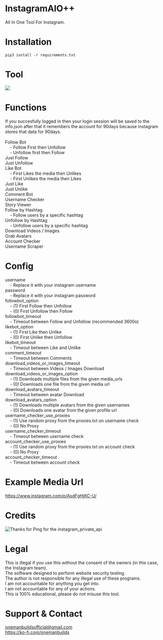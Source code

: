 # InstagramAIO++
 All In One Tool For Instagram.

# Installation
```
pip3 install -r requirements.txt
``` 

# Tool
![](https://i.ibb.co/hYSfrQZ/tool.png)

# Functions
 If you succesfully logged in then your login session will be saved to the info.json after that it remembers the account for 90days because instagram stores that data for 90days.<br/><br/>
 Follow Bot<br/>
 &nbsp;&nbsp;&nbsp; - Follow First then Unfollow<br/>
 &nbsp;&nbsp;&nbsp; - Unfollow first then Follow<br/>
 Just Follow<br/>
 Just Unfollow<br/>
 Like Bot<br/>
 &nbsp;&nbsp;&nbsp; - First Likes the media then Unlikes<br/>
 &nbsp;&nbsp;&nbsp; - First Unlikes the media then Likes<br/>
 Just Like<br/>
 Just Unlike<br/>
 Comment Bot<br/>
 Username Checker<br/>
 Story Viewer<br/>
 Follow by Hashtag<br/>
 &nbsp;&nbsp;&nbsp; - Follow users by a specific hashtag<br/>
 Unfollow by Hashtag<br/>
 &nbsp;&nbsp;&nbsp; - Unfollow users by a specific hashtag<br/>
 Download Videos / Images<br/>
 Grab Avatars<br/>
 Account Checker<br/>
 Username Scraper<br/>
 
# Config
 username<br/>
 &nbsp;&nbsp;&nbsp; - Replace it with your instagram username<br/>
 password<br/>
 &nbsp;&nbsp;&nbsp; - Replace it with your instagram password<br/>
 followbot_option<br/>
 &nbsp;&nbsp;&nbsp; - (1) First Follow then Unfollow<br/>
 &nbsp;&nbsp;&nbsp; - (0) First Unfollow then Follow<br/>
 followbot_timeout<br/>
 &nbsp;&nbsp;&nbsp; - Timeout between Follow and Unfollow (recommended 3600s)<br/>
 likebot_option<br/>
 &nbsp;&nbsp;&nbsp; - (1) First Like then Unlike<br/>
 &nbsp;&nbsp;&nbsp; - (0) First Unlike then Unfollow<br/>
 likebot_timeout<br/>
 &nbsp;&nbsp;&nbsp; - Timeout between Like and Unlike<br/>
 comment_timeout<br/>
 &nbsp;&nbsp;&nbsp; - Timeout between Comments<br/>
 download_videos_or_images_timeout<br/>
 &nbsp;&nbsp;&nbsp; - Timeout between Videos / Images Download<br/>
 download_videos_or_images_option<br/>
 &nbsp;&nbsp;&nbsp; - (1) Downloads multiple files from the given media_urls<br/>
 &nbsp;&nbsp;&nbsp; - (0) Downloads one file from the given media url<br/>
 download_avatars_timeout<br/>
 &nbsp;&nbsp;&nbsp; - Timeout between avatar Download<br/>
 download_avatars_option<br/>
 &nbsp;&nbsp;&nbsp; - (1) Downloads multiple avatars from the given usernames<br/>
 &nbsp;&nbsp;&nbsp; - (0) Downloads one avatar from the given profile url<br/>
 username_checker_use_proxies<br/>
 &nbsp;&nbsp;&nbsp; - (1) Use random proxy from the proxies.txt on username check<br/>
 &nbsp;&nbsp;&nbsp; - (0) No Proxy<br/>
 username_checker_timeout<br/>
 &nbsp;&nbsp;&nbsp; - Timeout between username check<br/>
 account_checker_use_proxies<br/>
 &nbsp;&nbsp;&nbsp; - (1) Use random proxy from the proxies.txt on account check<br/>
 &nbsp;&nbsp;&nbsp; - (0) No Proxy<br/>
 account_checker_timeout<br/>
 &nbsp;&nbsp;&nbsp; - Timeout between account check<br/>
 
# Example Media Url
 https://www.instagram.com/p/AsdFgHjKC-U/

# Credits
 ![Thanks for Ping for the instagram_private_api](https://github.com/ping)
  
# Legal
 This is illegal if you use this without the consent of the owners (in this case, the Instagram team).<br/>
 The software designed to perform website security testing.<br/>
 The author is not responsible for any illegal use of these programs.<br/>
 I am not accountable for anything you get into.<br/>
 I am not accountable for any of your actions.<br/>
 This is 100% educational, please do not misuse this tool.
 
# Support & Contact
 onemanbuildsofficial@gmail.com<br/>
 https://ko-fi.com/onemanbuilds
